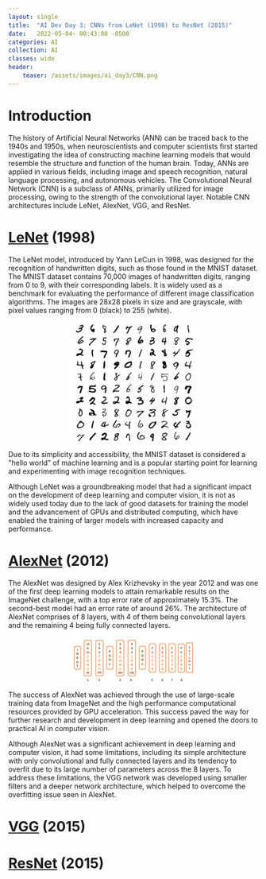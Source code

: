 ```yaml
---
layout: single
title:  "AI Dev Day 3: CNNs from LeNet (1998) to ResNet (2015)"
date:   2022-05-04- 00:43:00 -0500
categories: AI
collection: AI
classes: wide
header:
    teaser: /assets/images/ai_day3/CNN.png
---
```

# Introduction  
The history of Artificial Neural Networks (ANN) can be traced back to the 1940s and 1950s, when neuroscientists and computer scientists first started investigating the idea of constructing machine learning models that would resemble the structure and function of the human brain. Today, ANNs are applied in various fields, including image and speech recognition, natural language processing, and autonomous vehicles. The Convolutional Neural Network (CNN) is a subclass of ANNs, primarily utilized for image processing, owing to the strength of the convolutional layer. Notable CNN architectures include LeNet, AlexNet, VGG, and ResNet.

# <a href="http://vision.stanford.edu/cs598_spring07/papers/Lecun98.pdf">LeNet</a> (1998)

The LeNet model, introduced by Yann LeCun in 1998, was designed for the recognition of handwritten digits, such as those found in the MNIST dataset. The MNIST dataset contains 70,000 images of handwritten digits, ranging from 0 to 9, with their corresponding labels. It is widely used as a benchmark for evaluating the performance of different image classification algorithms. The images are 28x28 pixels in size and are grayscale, with pixel values ranging from 0 (black) to 255 (white).

<style>
.center {
  display: block;
  margin-left: auto;
  margin-right: auto;
  min-width: 30%;
  max-width: 50%;
  width: 50vw;
}
</style>
<img class="center" src="/assets/images/ai_day3/MNIST.png" alt="MNIST dataset."> 

Due to its simplicity and accessibility, the MNIST dataset is considered a "hello world" of machine learning and is a popular starting point for learning and experimenting with image recognition techniques.

Although LeNet was a groundbreaking model that had a significant impact on the development of deep learning and computer vision, it is not as widely used today due to the lack of good datasets for training the model and the advancement of GPUs and distributed computing, which have enabled the training of larger models with increased capacity and performance.

# <a href="https://proceedings.neurips.cc/paper/2012/file/c399862d3b9d6b76c8436e924a68c45b-Paper.pdf">AlexNet</a> (2012)

The AlexNet was designed by Alex Krizhevsky in the year 2012 and was one of the first deep learning models to attain remarkable results on the ImageNet challenge, with a top error rate of approximately 15.3%. The second-best model had an error rate of around 26%. The architecture of AlexNet comprises of 8 layers, with 4 of them being convolutional layers and the remaining 4 being fully connected layers.

<style>
.center {
  display: block;
  margin-left: auto;
  margin-right: auto;
  min-width: 30%;
  max-width: 50%;
  width: 50vw;
}
</style>
<img class="center" src="/assets/images/ai_day3/AlexNet.png" alt="AlexNet"> 

The success of AlexNet was achieved through the use of large-scale training data from ImageNet and the high performance computational resources provided by GPU acceleration. This success paved the way for further research and development in deep learning and opened the doors to practical AI in computer vision.

Although AlexNet was a significant achievement in deep learning and computer vision, it had some limitations, including its simple architecture with only convolutional and fully connected layers and its tendency to overfit due to its large number of parameters across the 8 layers. To address these limitations, the VGG network was developed using smaller filters and a deeper network architecture, which helped to overcome the overfitting issue seen in AlexNet.

# <a href="https://arxiv.org/pdf/1409.1556.pdf">VGG</a> (2015)


# <a href="https://arxiv.org/pdf/1512.03385.pdf">ResNet</a> (2015)


